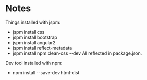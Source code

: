 Notes
=====
Things installed with jspm:
- jspm install css
- jspm install bootstrap
- jspm install angular2
- jspm install reflect-metadata
- jspm install npm:clean-css --dev
All reflected in package.json.

Dev tool installed with npm:
- npm install --save-dev html-dist

